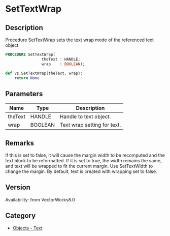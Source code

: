 # SetTextWrap

## Description
Procedure SetTextWrap sets the text wrap mode of the referenced text object.

```pascal
PROCEDURE SetTextWrap(
				theText : HANDLE;
				wrap    : BOOLEAN);
```

```python
def vs.SetTextWrap(theText, wrap):
    return None
```

## Parameters
|Name|Type|Description|
|---|---|---|
|theText|HANDLE|Handle to text object.|
|wrap|BOOLEAN|Text wrap setting for text.|

## Remarks
If this is set to false, it will cause the margin width to be recomputed and the text block to be reformatted. If it is set to true, the width remains the same, and text will be wrapped to fit the current margin. Use SetTextWidth to change the margin.
By default, text is created with wrapping set to false.

## Version
Availability: from VectorWorks8.0

## Category
* [Objects - Text](../Categories/Objects%20-%20Text.md)
